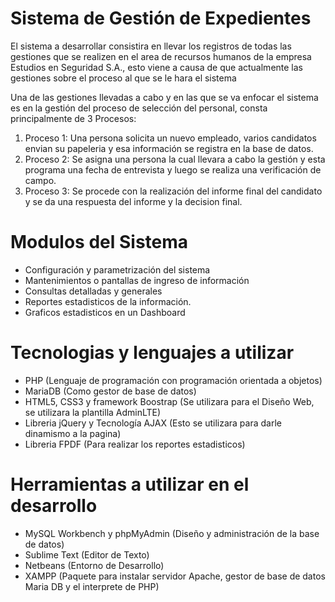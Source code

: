 # Sistema de Gestión de Expedientes

El sistema a desarrollar consistira en llevar los registros de todas las gestiones que se realizen en el area de recursos humanos de la empresa Estudios en Seguridad S.A., esto viene a causa de que actualmente las gestiones sobre el proceso al que se le hara el sistema 

Una de las gestiones llevadas a cabo y en las que se va enfocar el sistema es en la gestión del proceso de selección del personal, consta principalmente de 3 Procesos:
1) Proceso 1: Una persona solicita un nuevo empleado, varios candidatos envian su papeleria y esa información se registra en la base de datos.
2) Proceso 2: Se asigna una persona la cual llevara a cabo la gestión y esta programa una fecha de entrevista y luego se realiza una verificación de campo.
3) Proceso 3: Se procede con la realización del informe final del candidato y se da una respuesta del informe y la decision final.

# Modulos del Sistema
* Configuración y parametrización del sistema
* Mantenimientos o pantallas de ingreso de información
* Consultas detalladas y generales
* Reportes estadisticos de la información.
* Graficos estadisticos en un Dashboard

# Tecnologias y lenguajes a utilizar
* PHP (Lenguaje de programación con programación orientada a objetos)
* MariaDB (Como gestor de base de datos)
* HTML5, CSS3 y framework Boostrap (Se utilizara para el Diseño Web, se utilizara la plantilla AdminLTE)
* Libreria jQuery y Tecnología AJAX (Esto se utilizara para darle dinamismo a la pagina)
* Libreria FPDF (Para realizar los reportes estadisticos)

# Herramientas a utilizar en el desarrollo
* MySQL Workbench y phpMyAdmin (Diseño y administración de la base de datos)
* Sublime Text (Editor de Texto)
* Netbeans (Entorno de Desarrollo)
* XAMPP (Paquete para instalar servidor Apache, gestor de base de datos Maria DB y el interprete de PHP)
